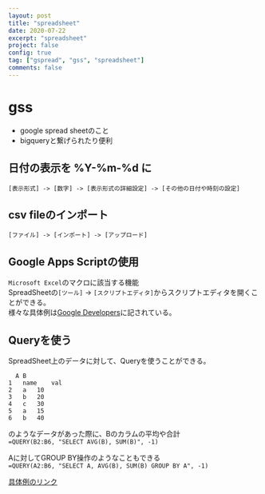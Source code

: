 ```yaml
---
layout: post
title: "spreadsheet"
date: 2020-07-22
excerpt: "spreadsheet"
project: false
config: true
tag: ["gspread", "gss", "spreadsheet"]
comments: false
---
```


# gss
 - google spread sheetのこと
 - bigqueryと繋げられたり便利

## 日付の表示を %Y-%m-%d に

```
[表示形式] -> [数字] -> [表示形式の詳細設定] -> [その他の日付や時刻の設定]
```

## csv fileのインポート

```
[ファイル] -> [インポート] -> [アップロード]
```

## Google Apps Scriptの使用

`Microsoft Excel`のマクロに該当する機能  
SpreadSheetの`[ツール]` -> `[スクリプトエディタ]`からスクリプトエディタを開くことができる。  
様々な具体例は[Google Developers](https://developers.google.com/apps-script/guides/sheets)に記されている。 

## Queryを使う 

SpreadSheet上のデータに対して、Queryを使うことができる。  
```
  A	B
1	name	val
2	a	10
3	b	20
4	c	30
5	a	15
6	b	40
```

のようなデータがあった際に、Bのカラムの平均や合計  
`=QUERY(B2:B6, "SELECT AVG(B), SUM(B)", -1)`  

Aに対してGROUP BY操作のようなこともできる  
`=QUERY(A2:B6, "SELECT A, AVG(B), SUM(B) GROUP BY A", -1)`  

[具体例のリンク](https://docs.google.com/spreadsheets/d/1-5ZqObw858VAQ-NuYMB2Et21EfMEPPrJjxpZR-rD5DI/edit?usp=sharing)
